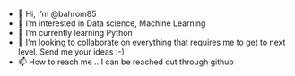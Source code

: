 - 👋 Hi, I’m @bahrom85
- 👀 I’m interested in Data science, Machine Learning
- 🌱 I’m currently learning Python
- 💞️ I’m looking to collaborate on everything that requires me to get to next level. Send me your ideas :-)
- 📫 How to reach me ...I can be reached out through github

<!---
bahrom85/bahrom85 is a ✨ special ✨ repository because its `README.md` (this file) appears on your GitHub profile.
You can click the Preview link to take a look at your changes.
--->
